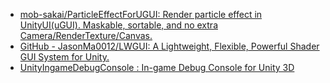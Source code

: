 - [mob-sakai/ParticleEffectForUGUI: Render particle effect in UnityUI(uGUI). Maskable, sortable, and no extra Camera/RenderTexture/Canvas.](https://github.com/mob-sakai/ParticleEffectForUGUI)
- [GitHub - JasonMa0012/LWGUI: A Lightweight, Flexible, Powerful Shader GUI System for Unity.](https://github.com/JasonMa0012/LWGUI)
- [UnityIngameDebugConsole : In-game Debug Console for Unity 3D](https://github.com/yasirkula/UnityIngameDebugConsole)


